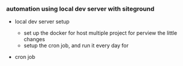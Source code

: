 ### automation using local dev server with siteground

- local dev server setup
    - set up the docker for host multiple project for perview the little changes
    - setup the cron job, and run it every day for 

- cron job
